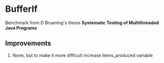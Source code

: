 # BufferIf
Benchmark from D Bruening's thesis **Systematic Testing of Multithreaded Java Programs**

## Improvements
1. None, but to make it more difficult increase items_produced variable

